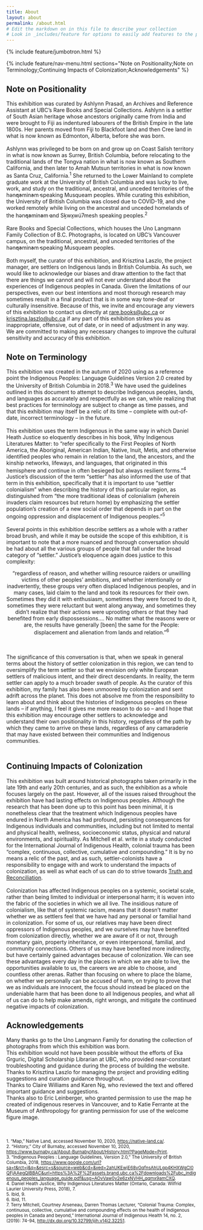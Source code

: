 ```yaml
---
title: About
layout: about
permalink: /about.html
# Edit the markdown on in this file to describe your collection
# Look in _includes/feature for options to easily add features to the page
---
```


{% include feature/jumbotron.html %}

{% include feature/nav-menu.html sections="Note on Positionality;Note on Terminology;Continuing Impacts of Colonization;Acknowledgements" %}

## Note on Positionality

This exhibition was curated by Ashlynn Prasad, an Archives and Reference Assistant at UBC’s Rare Books and Special Collections. Ashlynn is a settler of South Asian heritage whose ancestors originally came from India and were brought to Fiji as indentured labourers of the British Empire in the late 1800s. Her parents moved from Fiji to Blackfoot land and then Cree land in what is now known as Edmonton, Alberta, before she was born.<br><br>
Ashlynn was privileged to be born on and grow up on Coast Salish territory in what is now known as Surrey, British Columbia, before relocating to the traditional lands of the Tongva nation in what is now known as Southern California, and then later to Amah Mutsun territories in what is now known as Santa Cruz, California.<sup>1</sup> She returned to the Lower Mainland to complete graduate work at the University of British Columbia and was lucky to live, work, and study on the traditional, ancestral, and unceded territories of the hən̓q̓əmin̓əm̓ speaking Musqueam peoples. While curating this exhibition, the University of British Columbia was closed due to COVID-19, and she worked remotely while living on the ancestral and unceded homelands of the hən̓q̓əmin̓əm̓ and Sḵwx̱wú7mesh speaking peoples.<sup>2</sup><br><br>
Rare Books and Special Collections, which houses the Uno Langmann Family Collection of B.C. Photographs, is located on UBC’s Vancouver campus, on the traditional, ancestral, and unceded territories of the hən̓q̓əmin̓əm̓ speaking Musqueam peoples.<br><br>
Both myself, the curator of this exhibition, and Krisztina Laszlo, the project manager, are settlers on Indigenous lands in British Columbia. As such, we would like to acknowledge our biases and draw attention to the fact that there are things we cannot and will not ever understand about the experiences of Indigenous peoples in Canada. Given the limitations of our perspectives, even our best intentions and most thorough research may sometimes result in a final product that is in some way tone-deaf or culturally insensitive. Because of this, we invite and encourage any viewers of this exhibition to contact us directly at rare.books@ubc.ca or krisztina.laszlo@ubc.ca if any part of this exhibition strikes you as inappropriate, offensive, out of date, or in need of adjustment in any way. We are committed to making any necessary changes to improve the cultural sensitivity and accuracy of this exhibition.


## Note on Terminology

This exhibition was created in the autumn of 2020 using as a reference point the Indigenous Peoples: Language Guidelines Version 2.0 created by the University of British Columbia in 2018.<sup>3</sup>  We have used the guidelines outlined in this document to attempt to describe Indigenous peoples, lands, and languages as accurately and respectfully as we can, while realizing that best practices for terminology are subject to change as time passes, and that this exhibition may itself be a relic of its time – complete with out-of-date, incorrect terminology – in the future.<br><br>
This exhibition uses the term Indigenous in the same way in which Daniel Heath Justice so eloquently describes in his book, Why Indigenous Literatures Matter: to “refer specifically to the First Peoples of North America, the Aboriginal, American Indian, Native, Inuit, Metis, and otherwise identified peoples who remain in relation to the land, the ancestors, and the kinship networks, lifeways, and languages, that originated in this hemisphere and continue in often besieged but always resilient forms.”<sup>4</sup>  Justice’s discussion of the term “settler” has also informed the use of that term in this exhibition, specifically that it is important to use “settler colonialism” when describing the history of this particular region, as distinguished from “the more traditional ideas of colonialism (wherein invaders claim resources but return home) by emphasizing the settler population’s creation of a new social order that depends in part on the ongoing oppression and displacement of Indigenous peoples.”<sup>5</sup><br><br>
Several points in this exhibition describe settlers as a whole with a rather broad brush, and while it may be outside the scope of this exhibition, it is important to note that a more nuanced and thorough conversation should be had about all the various groups of people that fall under the broad category of “settler.” Justice’s eloquence again does justice to this complexity:<br>
<p style="text-align:center;">“regardless of reason, and whether willing resource raiders or unwilling victims of other peoples’ ambitions, and whether intentionally or inadvertently, these groups very often displaced Indigenous peoples, and in many cases, laid claim to the land and took its resources for their own. Sometimes they did it with enthusiasm, sometimes they were forced to do it, sometimes they were reluctant but went along anyway, and sometimes they didn’t realize that their actions were uprooting others or that they had benefited from early dispossessions…. No matter what the reasons were or are, the results have generally [been] the same for the People: displacement and alienation from lands and relation.”<sup>6</sup></p><br><br>
The significance of this conversation is that, when we speak in general terms about the history of settler colonization in this region, we can tend to oversimplify the term settler so that we envision only white European settlers of malicious intent, and their direct descendants. In reality, the term settler can apply to a much broader swath of people. As the curator of this exhibition, my family has also been unmoored by colonization and sent adrift across the planet. This does not absolve me from the responsibility to learn about and think about the histories of Indigenous peoples on these lands – if anything, I feel it gives me more reason to do so – and I hope that this exhibition may encourage other settlers to acknowledge and understand their own positionality in this history, regardless of the path by which they came to arrive on these lands, regardless of any camaraderie that may have existed between their communities and Indigenous communities.<br><br>

## Continuing Impacts of Colonization

This exhibition was built around historical photographs taken primarily in the late 19th and early 20th centuries, and as such, the exhibition as a whole focuses largely on the past. However, all of the issues raised throughout the exhibition have had lasting effects on Indigenous peoples. Although the research that has been done up to this point has been minimal, it is nonetheless clear that the treatment which Indigenous peoples have endured in North America has had profound, persisting consequences for Indigenous individuals and communities, including but not limited to mental and physical health, wellness, socioeconomic status, physical and natural environments, and spirituality. As Mitchell et al. write in a study conducted for the International Journal of Indigenous Health, colonial trauma has been “complex, continuous, collective, cumulative and compounding.”  It is by no means a relic of the past, and as such, settler-colonists have a responsibility to engage with and work to understand the impacts of colonization, as well as what each of us can do to strive towards <a href="https://nctr.ca/map.php">Truth and Reconciliation</a>.<br><br>
Colonization has affected Indigenous peoples on a systemic, societal scale, rather than being limited to individual or interpersonal harm; it is woven into the fabric of the societies in which we all live. The insidious nature of colonialism, like that of systemic racism, means that it doesn’t matter whether we as settlers feel that we have had any personal or familial hand in colonization. For some of us, our relatives may have been direct oppressors of Indigenous peoples, and we ourselves may have benefited from colonization directly, whether we are aware of it or not, through monetary gain, property inheritance, or even interpersonal, familial, and community connections. Others of us may have benefited more indirectly, but have certainly gained advantages because of colonization. We can see these advantages every day in the places in which we are able to live, the opportunities available to us, the careers we are able to choose, and countless other arenas. Rather than focusing on where to place the blame, on whether we personally can be accused of harm, on trying to prove that we as individuals are innocent, the focus should instead be placed on the undeniable harm that has been done to all Indigenous peoples, and what all of us can do to help make amends, right wrongs, and mitigate the continued negative impacts of colonization.

## Acknowledgements

Many thanks go to the Uno Langmann Family for donating the collection of photographs from which this exhibition was born.<br>
This exhibition would not have been possible without the efforts of Eka Grguric, Digital Scholarship Librarian at UBC, who provided near-constant troubleshooting and guidance during the process of building the website.<br>
Thanks to Krisztina Laszlo for managing the project and providing editing suggestions and curation guidance throughout.<br>
Thanks to Claire Williams and Karen Ng, who reviewed the text and offered important guidance and suggestions.<br>
Thanks also to Eric Leinberger, who granted permission to use the map he created of indigenous reserves in Vancouver, and to Katie Ferrante at the Museum of Anthropology for granting permission for use of the welcome figure image.<br><br><br>


<small>1. “Map,” Native Land, accessed November 10, 2020, <a href="https://native-land.ca/">https://native-land.ca/</a>.</small><br>
<small>2. “History,” City of Burnaby, accessed November 10, 2020, <a href="https://www.burnaby.ca/About-Burnaby/About/History.html?PageMode=Print">https://www.burnaby.ca/About-Burnaby/About/History.html?PageMode=Print</a>.</small><br>
<small>3. “Indigenous Peoples : Language Guidelines, Version 2.0,” The University of British Columbia, 2018, <a href="https://www.google.com/url?sa=t&rct=j&q=&esrc=s&source=web&cd=&ved=2ahUKEwjE68vGqfnsAhULgp4KHXWgCl0QFjAAegQIBBAC&url=https%3A%2F%2Fassets.brand.ubc.ca%2Fdownloads%2Fubc_indigenous_peoples_language_guide.pdf&usg=AOvVaw0v2e6zxNVHH_qqmx9amCXQ">https://www.google.com/url?sa=t&rct=j&q=&esrc=s&source=web&cd=&ved=2ahUKEwjE68vGqfnsAhULgp4KHXWgCl0QFjAAegQIBBAC&url=https%3A%2F%2Fassets.brand.ubc.ca%2Fdownloads%2Fubc_indigenous_peoples_language_guide.pdf&usg=AOvVaw0v2e6zxNVHH_qqmx9amCXQ</a>.</small><br>
<small>4. Daniel Heath Justice, Why Indigenous Literatures Matter (Ontario, Canada: Wilfrid Laurier University Press, 2018), 7.</small><br>
<small>5. Ibid, 9.</small><br>
<small>6. Ibid, 11.</small><br>
<small>7. Terry Mitchell, Courtney Arseneau, Darren Thomas Lecturer, “Colonial Trauma: Complex, continuous, collective, cumulative and compounding effects on the health of Indigenous peoples in Canada and beyond,” International Journal of Indigenous Health 14, no. 2, (2019): 74-94, <a href="http://dx.doi.org/10.32799/ijih.v14i2.32251">http://dx.doi.org/10.32799/ijih.v14i2.32251</a>.</small><br>
